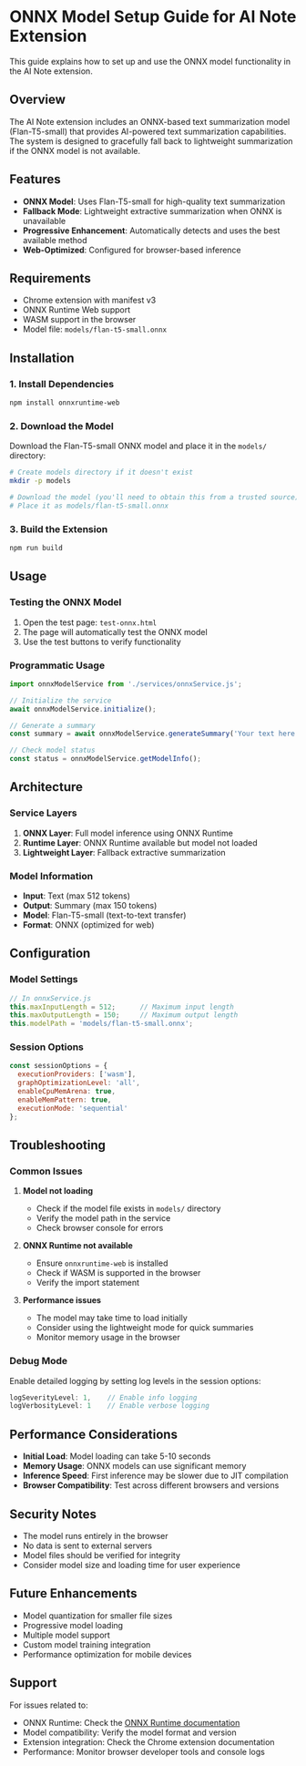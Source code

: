 # ONNX Model Setup Guide for AI Note Extension

This guide explains how to set up and use the ONNX model functionality in the AI Note extension.

## Overview

The AI Note extension includes an ONNX-based text summarization model (Flan-T5-small) that provides AI-powered text summarization capabilities. The system is designed to gracefully fall back to lightweight summarization if the ONNX model is not available.

## Features

- **ONNX Model**: Uses Flan-T5-small for high-quality text summarization
- **Fallback Mode**: Lightweight extractive summarization when ONNX is unavailable
- **Progressive Enhancement**: Automatically detects and uses the best available method
- **Web-Optimized**: Configured for browser-based inference

## Requirements

- Chrome extension with manifest v3
- ONNX Runtime Web support
- WASM support in the browser
- Model file: `models/flan-t5-small.onnx`

## Installation

### 1. Install Dependencies

```bash
npm install onnxruntime-web
```

### 2. Download the Model

Download the Flan-T5-small ONNX model and place it in the `models/` directory:

```bash
# Create models directory if it doesn't exist
mkdir -p models

# Download the model (you'll need to obtain this from a trusted source)
# Place it as models/flan-t5-small.onnx
```

### 3. Build the Extension

```bash
npm run build
```

## Usage

### Testing the ONNX Model

1. Open the test page: `test-onnx.html`
2. The page will automatically test the ONNX model
3. Use the test buttons to verify functionality

### Programmatic Usage

```javascript
import onnxModelService from './services/onnxService.js';

// Initialize the service
await onnxModelService.initialize();

// Generate a summary
const summary = await onnxModelService.generateSummary('Your text here...');

// Check model status
const status = onnxModelService.getModelInfo();
```

## Architecture

### Service Layers

1. **ONNX Layer**: Full model inference using ONNX Runtime
2. **Runtime Layer**: ONNX Runtime available but model not loaded
3. **Lightweight Layer**: Fallback extractive summarization

### Model Information

- **Input**: Text (max 512 tokens)
- **Output**: Summary (max 150 tokens)
- **Model**: Flan-T5-small (text-to-text transfer)
- **Format**: ONNX (optimized for web)

## Configuration

### Model Settings

```javascript
// In onnxService.js
this.maxInputLength = 512;      // Maximum input length
this.maxOutputLength = 150;     // Maximum output length
this.modelPath = 'models/flan-t5-small.onnx';
```

### Session Options

```javascript
const sessionOptions = {
  executionProviders: ['wasm'],
  graphOptimizationLevel: 'all',
  enableCpuMemArena: true,
  enableMemPattern: true,
  executionMode: 'sequential'
};
```

## Troubleshooting

### Common Issues

1. **Model not loading**
   - Check if the model file exists in `models/` directory
   - Verify the model path in the service
   - Check browser console for errors

2. **ONNX Runtime not available**
   - Ensure `onnxruntime-web` is installed
   - Check if WASM is supported in the browser
   - Verify the import statement

3. **Performance issues**
   - The model may take time to load initially
   - Consider using the lightweight mode for quick summaries
   - Monitor memory usage in the browser

### Debug Mode

Enable detailed logging by setting log levels in the session options:

```javascript
logSeverityLevel: 1,    // Enable info logging
logVerbosityLevel: 1    // Enable verbose logging
```

## Performance Considerations

- **Initial Load**: Model loading can take 5-10 seconds
- **Memory Usage**: ONNX models can use significant memory
- **Inference Speed**: First inference may be slower due to JIT compilation
- **Browser Compatibility**: Test across different browsers and versions

## Security Notes

- The model runs entirely in the browser
- No data is sent to external servers
- Model files should be verified for integrity
- Consider model size and loading time for user experience

## Future Enhancements

- Model quantization for smaller file sizes
- Progressive model loading
- Multiple model support
- Custom model training integration
- Performance optimization for mobile devices

## Support

For issues related to:
- ONNX Runtime: Check the [ONNX Runtime documentation](https://onnxruntime.ai/)
- Model compatibility: Verify the model format and version
- Extension integration: Check the Chrome extension documentation
- Performance: Monitor browser developer tools and console logs
